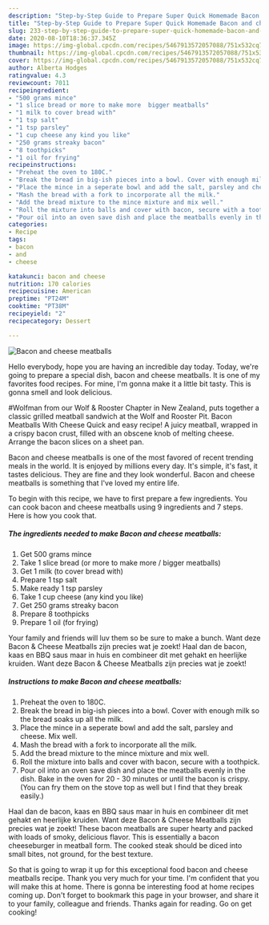 ```yaml
---
description: "Step-by-Step Guide to Prepare Super Quick Homemade Bacon and cheese meatballs"
title: "Step-by-Step Guide to Prepare Super Quick Homemade Bacon and cheese meatballs"
slug: 233-step-by-step-guide-to-prepare-super-quick-homemade-bacon-and-cheese-meatballs
date: 2020-08-10T18:36:37.345Z
image: https://img-global.cpcdn.com/recipes/5467913572057088/751x532cq70/bacon-and-cheese-meatballs-recipe-main-photo.jpg
thumbnail: https://img-global.cpcdn.com/recipes/5467913572057088/751x532cq70/bacon-and-cheese-meatballs-recipe-main-photo.jpg
cover: https://img-global.cpcdn.com/recipes/5467913572057088/751x532cq70/bacon-and-cheese-meatballs-recipe-main-photo.jpg
author: Alberta Hodges
ratingvalue: 4.3
reviewcount: 7011
recipeingredient:
- "500 grams mince"
- "1 slice bread or more to make more  bigger meatballs"
- "1 milk to cover bread with"
- "1 tsp salt"
- "1 tsp parsley"
- "1 cup cheese any kind you like"
- "250 grams streaky bacon"
- "8 toothpicks"
- "1 oil for frying"
recipeinstructions:
- "Preheat the oven to 180C."
- "Break the bread in big-ish pieces into a bowl. Cover with enough milk so the bread soaks up all the milk."
- "Place the mince in a seperate bowl and add the salt, parsley and cheese. Mix well."
- "Mash the bread with a fork to incorporate all the milk."
- "Add the bread mixture to the mince mixture and mix well."
- "Roll the mixture into balls and cover with bacon, secure with a toothpick."
- "Pour oil into an oven save dish and place the meatballs evenly in the dish. Bake in the oven for 20 - 30 minutes or until the bacon is crispy. (You can fry them on the stove top as well but I find that they break easily.)"
categories:
- Recipe
tags:
- bacon
- and
- cheese

katakunci: bacon and cheese 
nutrition: 170 calories
recipecuisine: American
preptime: "PT24M"
cooktime: "PT38M"
recipeyield: "2"
recipecategory: Dessert

---
```



![Bacon and cheese meatballs](https://img-global.cpcdn.com/recipes/5467913572057088/751x532cq70/bacon-and-cheese-meatballs-recipe-main-photo.jpg)

Hello everybody, hope you are having an incredible day today. Today, we're going to prepare a special dish, bacon and cheese meatballs. It is one of my favorites food recipes. For mine, I'm gonna make it a little bit tasty. This is gonna smell and look delicious.

#Wolfman from our Wolf &amp; Rooster Chapter in New Zealand, puts together a classic grilled meatball sandwich at the Wolf and Rooster Pit. Bacon Meatballs With Cheese Quick and easy recipe! A juicy meatball, wrapped in a crispy bacon crust, filled with an obscene knob of melting cheese. Arrange the bacon slices on a sheet pan.

Bacon and cheese meatballs is one of the most favored of recent trending meals in the world. It is enjoyed by millions every day. It's simple, it's fast, it tastes delicious. They are fine and they look wonderful. Bacon and cheese meatballs is something that I've loved my entire life.


To begin with this recipe, we have to first prepare a few ingredients. You can cook bacon and cheese meatballs using 9 ingredients and 7 steps. Here is how you cook that.

<!--inarticleads1-->

##### The ingredients needed to make Bacon and cheese meatballs:

1. Get 500 grams mince
1. Take 1 slice bread (or more to make more / bigger meatballs)
1. Get 1 milk (to cover bread with)
1. Prepare 1 tsp salt
1. Make ready 1 tsp parsley
1. Take 1 cup cheese (any kind you like)
1. Get 250 grams streaky bacon
1. Prepare 8 toothpicks
1. Prepare 1 oil (for frying)


Your family and friends will luv them so be sure to make a bunch. Want deze Bacon &amp; Cheese Meatballs zijn precies wat je zoekt! Haal dan de bacon, kaas en BBQ saus maar in huis en combineer dit met gehakt en heerlijke kruiden. Want deze Bacon &amp; Cheese Meatballs zijn precies wat je zoekt! 

<!--inarticleads2-->

##### Instructions to make Bacon and cheese meatballs:

1. Preheat the oven to 180C.
1. Break the bread in big-ish pieces into a bowl. Cover with enough milk so the bread soaks up all the milk.
1. Place the mince in a seperate bowl and add the salt, parsley and cheese. Mix well.
1. Mash the bread with a fork to incorporate all the milk.
1. Add the bread mixture to the mince mixture and mix well.
1. Roll the mixture into balls and cover with bacon, secure with a toothpick.
1. Pour oil into an oven save dish and place the meatballs evenly in the dish. Bake in the oven for 20 - 30 minutes or until the bacon is crispy. (You can fry them on the stove top as well but I find that they break easily.)


Haal dan de bacon, kaas en BBQ saus maar in huis en combineer dit met gehakt en heerlijke kruiden. Want deze Bacon &amp; Cheese Meatballs zijn precies wat je zoekt! These bacon meatballs are super hearty and packed with loads of smoky, delicious flavor. This is essentially a bacon cheeseburger in meatball form. The cooked steak should be diced into small bites, not ground, for the best texture. 

So that is going to wrap it up for this exceptional food bacon and cheese meatballs recipe. Thank you very much for your time. I'm confident that you will make this at home. There is gonna be interesting food at home recipes coming up. Don't forget to bookmark this page in your browser, and share it to your family, colleague and friends. Thanks again for reading. Go on get cooking!
